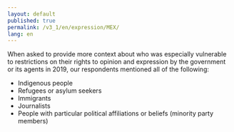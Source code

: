 ```yaml
---
layout: default
published: true
permalink: /v3_1/en/expression/MEX/
lang: en
---
```

When asked to provide more context about who was especially vulnerable to restrictions on their rights to opinion and expression by the government or its agents in 2019, our respondents mentioned all of the following: 

- Indigenous people 
- Refugees or asylum seekers 
- Immigrants 
- Journalists 
- People with particular political affiliations or beliefs (minority party members)
 